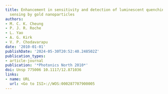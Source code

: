 ```yaml
---
title: Enhancement in sensitivity and detection of luminescent quenching based oxygen
  sensing by gold nanoparticles
authors:
- M. C. K. Cheung
- P. J. R. Roche
- L. Yao
- A. G. Kirk
- V. P. Chodavarapu
date: '2010-01-01'
publishDate: '2024-05-30T20:52:40.248502Z'
publication_types:
- article-journal
publication: '*Photonics North 2010*'
doi: Unsp 775006 10.1117/12.871036
links:
- name: URL
  url: <Go to ISI>://WOS:000287707900005
---
```

